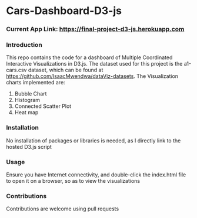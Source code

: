# Cars-Dashboard-D3-js

### Current App Link: https://final-project-d3-js.herokuapp.com

### Introduction
This repo contains the code for a dashboard of Multiple Coordinated Interactive Visualizations in D3.js. The dataset used for this project is the a1-cars.csv dataset, which can be found at https://github.com/IsaacMwendwa/dataViz-datasets. The Visualization charts implemented are:
1. Bubble Chart
2. Histogram
3. Connected Scatter Plot
4. Heat map

### Installation
No installation of packages or libraries is needed, as I directly link to the hosted D3.js script

### Usage
Ensure you have Internet connectivity, and double-click the index.html file to open it on a browser, so as to view the visualizations

### Contributions
Contributions are welcome using pull requests
